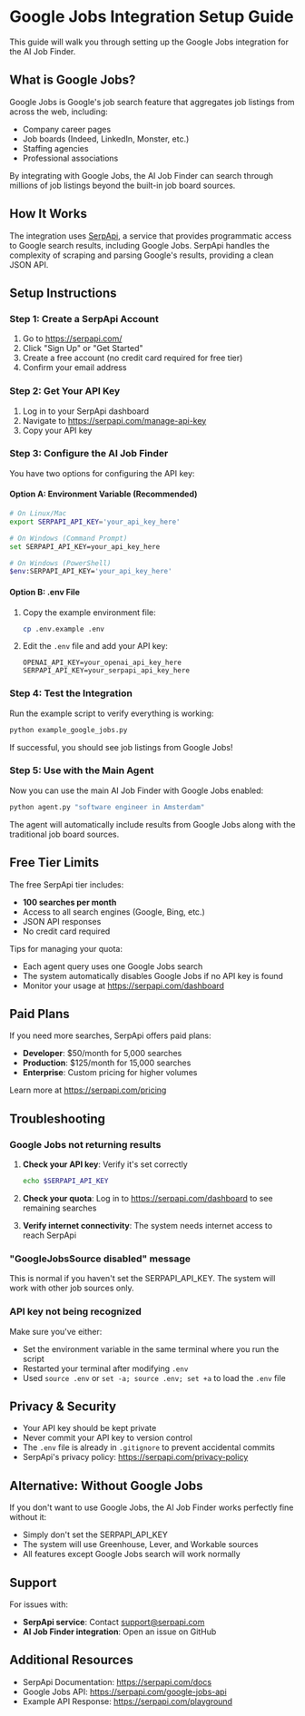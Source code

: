 # Google Jobs Integration Setup Guide

This guide will walk you through setting up the Google Jobs integration for the AI Job Finder.

## What is Google Jobs?

Google Jobs is Google's job search feature that aggregates job listings from across the web, including:
- Company career pages
- Job boards (Indeed, LinkedIn, Monster, etc.)
- Staffing agencies
- Professional associations

By integrating with Google Jobs, the AI Job Finder can search through millions of job listings beyond the built-in job board sources.

## How It Works

The integration uses [SerpApi](https://serpapi.com/), a service that provides programmatic access to Google search results, including Google Jobs. SerpApi handles the complexity of scraping and parsing Google's results, providing a clean JSON API.

## Setup Instructions

### Step 1: Create a SerpApi Account

1. Go to https://serpapi.com/
2. Click "Sign Up" or "Get Started"
3. Create a free account (no credit card required for free tier)
4. Confirm your email address

### Step 2: Get Your API Key

1. Log in to your SerpApi dashboard
2. Navigate to https://serpapi.com/manage-api-key
3. Copy your API key

### Step 3: Configure the AI Job Finder

You have two options for configuring the API key:

#### Option A: Environment Variable (Recommended)

```bash
# On Linux/Mac
export SERPAPI_API_KEY='your_api_key_here'

# On Windows (Command Prompt)
set SERPAPI_API_KEY=your_api_key_here

# On Windows (PowerShell)
$env:SERPAPI_API_KEY='your_api_key_here'
```

#### Option B: .env File

1. Copy the example environment file:
   ```bash
   cp .env.example .env
   ```

2. Edit the `.env` file and add your API key:
   ```
   OPENAI_API_KEY=your_openai_api_key_here
   SERPAPI_API_KEY=your_serpapi_api_key_here
   ```

### Step 4: Test the Integration

Run the example script to verify everything is working:

```bash
python example_google_jobs.py
```

If successful, you should see job listings from Google Jobs!

### Step 5: Use with the Main Agent

Now you can use the main AI Job Finder with Google Jobs enabled:

```bash
python agent.py "software engineer in Amsterdam"
```

The agent will automatically include results from Google Jobs along with the traditional job board sources.

## Free Tier Limits

The free SerpApi tier includes:
- **100 searches per month**
- Access to all search engines (Google, Bing, etc.)
- JSON API responses
- No credit card required

Tips for managing your quota:
- Each agent query uses one Google Jobs search
- The system automatically disables Google Jobs if no API key is found
- Monitor your usage at https://serpapi.com/dashboard

## Paid Plans

If you need more searches, SerpApi offers paid plans:
- **Developer**: $50/month for 5,000 searches
- **Production**: $125/month for 15,000 searches
- **Enterprise**: Custom pricing for higher volumes

Learn more at https://serpapi.com/pricing

## Troubleshooting

### Google Jobs not returning results

1. **Check your API key**: Verify it's set correctly
   ```bash
   echo $SERPAPI_API_KEY
   ```

2. **Check your quota**: Log in to https://serpapi.com/dashboard to see remaining searches

3. **Verify internet connectivity**: The system needs internet access to reach SerpApi

### "GoogleJobsSource disabled" message

This is normal if you haven't set the SERPAPI_API_KEY. The system will work with other job sources only.

### API key not being recognized

Make sure you've either:
- Set the environment variable in the same terminal where you run the script
- Restarted your terminal after modifying `.env`
- Used `source .env` or `set -a; source .env; set +a` to load the `.env` file

## Privacy & Security

- Your API key should be kept private
- Never commit your API key to version control
- The `.env` file is already in `.gitignore` to prevent accidental commits
- SerpApi's privacy policy: https://serpapi.com/privacy-policy

## Alternative: Without Google Jobs

If you don't want to use Google Jobs, the AI Job Finder works perfectly fine without it:
- Simply don't set the SERPAPI_API_KEY
- The system will use Greenhouse, Lever, and Workable sources
- All features except Google Jobs search will work normally

## Support

For issues with:
- **SerpApi service**: Contact support@serpapi.com
- **AI Job Finder integration**: Open an issue on GitHub

## Additional Resources

- SerpApi Documentation: https://serpapi.com/docs
- Google Jobs API: https://serpapi.com/google-jobs-api
- Example API Response: https://serpapi.com/playground
